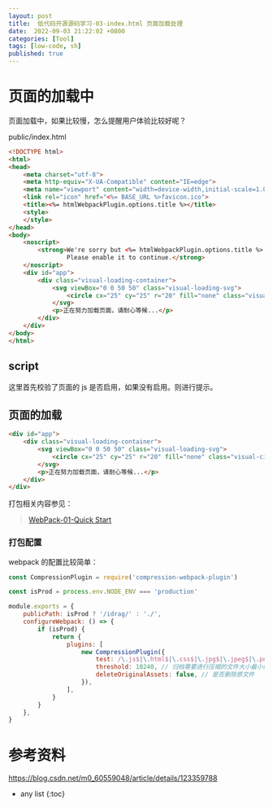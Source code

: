```yaml
---
layout: post
title:  低代码开源源码学习-03-index.html 页面加载处理
date:  2022-09-03 21:22:02 +0800
categories: [Tool]
tags: [low-code, sh]
published: true
---
```


# 页面的加载中

页面加载中，如果比较慢，怎么提醒用户体验比较好呢？

public/index.html

```html
<!DOCTYPE html>
<html>
<head>
    <meta charset="utf-8">
    <meta http-equiv="X-UA-Compatible" content="IE=edge">
    <meta name="viewport" content="width=device-width,initial-scale=1.0">
    <link rel="icon" href="<%= BASE_URL %>favicon.ico">
    <title><%= htmlWebpackPlugin.options.title %></title>
    <style>
    </style>
</head>
<body>
    <noscript>
        <strong>We're sorry but <%= htmlWebpackPlugin.options.title %> doesn't work properly without JavaScript enabled.
                Please enable it to continue.</strong>
    </noscript>
    <div id="app">
        <div class="visual-loading-container">
            <svg viewBox="0 0 50 50" class="visual-loading-svg">
                <circle cx="25" cy="25" r="20" fill="none" class="visual-circle-path"></circle>
            </svg>
            <p>正在努力加载页面，请耐心等候...</p>
        </div>
    </div>
</body>
</html>
```

## script

这里首先校验了页面的 js 是否启用，如果没有启用。则进行提示。

## 页面的加载

```html
<div id="app">
    <div class="visual-loading-container">
        <svg viewBox="0 0 50 50" class="visual-loading-svg">
            <circle cx="25" cy="25" r="20" fill="none" class="visual-circle-path"></circle>
        </svg>
        <p>正在努力加载页面，请耐心等候...</p>
    </div>
</div>
```

打包相关内容参见：

> [WebPack-01-Quick Start](https://houbb.github.io/2018/04/23/webpack-01-quick-start)

### 打包配置

webpack 的配置比较简单：

```js
const CompressionPlugin = require('compression-webpack-plugin')

const isProd = process.env.NODE_ENV === 'production'

module.exports = {
    publicPath: isProd ? '/idrag/' : './',
    configureWebpack: () => {
        if (isProd) {
            return {
                plugins: [
                    new CompressionPlugin({
                        test: /\.js$|\.html$|\.css$|\.jpg$|\.jpeg$|\.png/, // 需要压缩的文件类型
                        threshold: 10240, // 归档需要进行压缩的文件大小最小值，这个对 10K 以上的进行压缩
                        deleteOriginalAssets: false, // 是否删除原文件
                    }),
                ],
            }
        }
    },
}
```

# 参考资料

https://blog.csdn.net/m0_60559048/article/details/123359788

* any list
{:toc}
